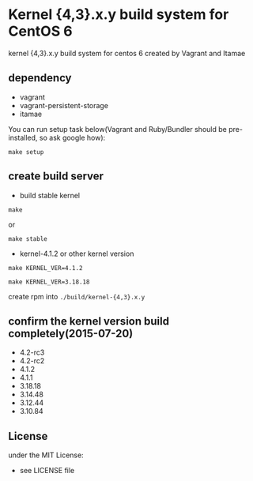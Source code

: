 # Kernel {4,3}.x.y build system for CentOS 6

kernel {4,3}.x.y build system for centos 6 created by Vagrant and Itamae

## dependency

- vagrant
- vagrant-persistent-storage
- itamae

You can run setup task below(Vagrant and Ruby/Bundler should be pre-installed, so ask google how):

```
make setup
```

## create build server

- build stable kernel

```
make
```

or 

```
make stable
```

- kernel-4.1.2 or other kernel version

```
make KERNEL_VER=4.1.2
```
```
make KERNEL_VER=3.18.18
```

create rpm into `./build/kernel-{4,3}.x.y`

## confirm the kernel version build completely(2015-07-20)
- 4.2-rc3
- 4.2-rc2
- 4.1.2
- 4.1.1
- 3.18.18
- 3.14.48
- 3.12.44
- 3.10.84

## License
under the MIT License:
- see LICENSE file

